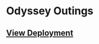 # Odyssey Outings

<!-- ![Website Preview](/public/assets/crust&co-work.webp) -->

## [View Deployment](https://sashaspievakov.github.io/odyssey-outings/)

<br/>

<!-- ## Description

> ### An innovative online pizza store
>
> ### offering a delicious selection of handcrafted pizzas
>
> ### with a seamless ordering experience. -->
